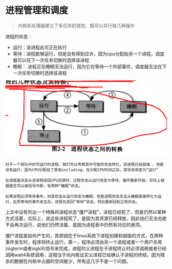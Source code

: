 # 进程管理和调度

> 内核和处理器建立了多任务的错觉，既可以并行做几种操作

进程的状态：

* 运行：该进程此可正在执行
* 等待：进程能够运行，但是没有得到应许，因为cpu分配给另一个进程，调度器可以在下一次任务切换时选择该进程
* 睡眠： 进程正在睡眠无法运行，因为它在等待一个外部事件，调度器无法在下一次任务切换时选择该进程

![](/assets/1533568505%281%29.png)

```
对于一个排队中的可运行的进程，我们可以考察其中可能的状态转化，该进程已经就绪 ，但是没有运行，因为CPU分配给了其他including，在分配CPU时间之后，其状态改变为“运行”

在调度器决定从该进程收回CPU资源时，过程状态从运行改变为等待，循环重新开始，实际上根据是否可以被信号中断，有两种“睡眠”状态。

如果进程必须等待事件，则其状态从运行改变为睡眠，但是进程状态无法从睡眠直接转化为运行，在所等待的事件发生后，进程先变回“等待”状态，然后重新回到正常状态。
```

上文中没有列出一个特殊的进程状态“僵尸进程”，进程已经死了，但是仍然以某种方式活着，实际上，说这些进程死了，是因为其资源已经释放，因此他们无法也绝不会再次运行，说他们仍然活着，是因为进程表中仍然有对应的表项。

僵尸进程是如何产生的，其原因在于linux系统下进程创建和销毁的方式，在两种事件发生时，程序将终止运行，第一，程序必须由另一个进程或者一个用户杀死\(sigterm或者sigkill\)信号来完成，进程的父进程在子进程终止时必须调用或者已经调用wait4系统调用，这相当于向内核证实父进程已经确认子进程的终结，因为残余的数据在内核中占据的空间极少，所有这几乎不是一个问题。


